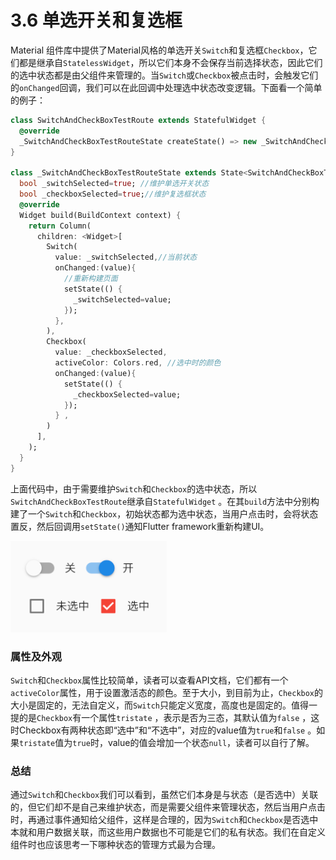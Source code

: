 # 3.6 单选开关和复选框

Material 组件库中提供了Material风格的单选开关`Switch`和复选框`Checkbox`，它们都是继承自`StatelessWidget`，所以它们本身不会保存当前选择状态，因此它们的选中状态都是由父组件来管理的。当`Switch`或`Checkbox`被点击时，会触发它们的`onChanged`回调，我们可以在此回调中处理选中状态改变逻辑。下面看一个简单的例子：

```dart
class SwitchAndCheckBoxTestRoute extends StatefulWidget {
  @override
  _SwitchAndCheckBoxTestRouteState createState() => new _SwitchAndCheckBoxTestRouteState();
}

class _SwitchAndCheckBoxTestRouteState extends State<SwitchAndCheckBoxTestRoute> {
  bool _switchSelected=true; //维护单选开关状态
  bool _checkboxSelected=true;//维护复选框状态
  @override
  Widget build(BuildContext context) {
    return Column(
      children: <Widget>[
        Switch(
          value: _switchSelected,//当前状态
          onChanged:(value){
            //重新构建页面  
            setState(() {
              _switchSelected=value;
            });
          },
        ),
        Checkbox(
          value: _checkboxSelected,
          activeColor: Colors.red, //选中时的颜色
          onChanged:(value){
            setState(() {
              _checkboxSelected=value;
            });
          } ,
        )
      ],
    );
  }
}
```



上面代码中，由于需要维护`Switch`和`Checkbox`的选中状态，所以`SwitchAndCheckBoxTestRoute`继承自`StatefulWidget` 。在其`build`方法中分别构建了一个`Switch`和`Checkbox`，初始状态都为选中状态，当用户点击时，会将状态置反，然后回调用`setState()`通知Flutter framework重新构建UI。

![图3-23](../imgs/3-23.png)



### 属性及外观

`Switch`和`Checkbox`属性比较简单，读者可以查看API文档，它们都有一个`activeColor`属性，用于设置激活态的颜色。至于大小，到目前为止，`Checkbox`的大小是固定的，无法自定义，而`Switch`只能定义宽度，高度也是固定的。值得一提的是`Checkbox`有一个属性`tristate` ，表示是否为三态，其默认值为`false` ，这时Checkbox有两种状态即“选中”和“不选中”，对应的value值为`true`和`false` 。如果`tristate`值为`true`时，value的值会增加一个状态`null`，读者可以自行了解。



### 总结

通过`Switch`和`Checkbox`我们可以看到，虽然它们本身是与状态（是否选中）关联的，但它们却不是自己来维护状态，而是需要父组件来管理状态，然后当用户点击时，再通过事件通知给父组件，这样是合理的，因为`Switch`和`Checkbox`是否选中本就和用户数据关联，而这些用户数据也不可能是它们的私有状态。我们在自定义组件时也应该思考一下哪种状态的管理方式最为合理。

